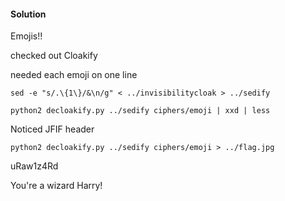 #### Solution

Emojis!!

checked out Cloakify

needed each emoji on one line
```
sed -e "s/.\{1\}/&\n/g" < ../invisibilitycloak > ../sedify
```

```
python2 decloakify.py ../sedify ciphers/emoji | xxd | less
```

Noticed JFIF header

```
python2 decloakify.py ../sedify ciphers/emoji > ../flag.jpg
```

uRaw1z4Rd

You're a wizard Harry!
